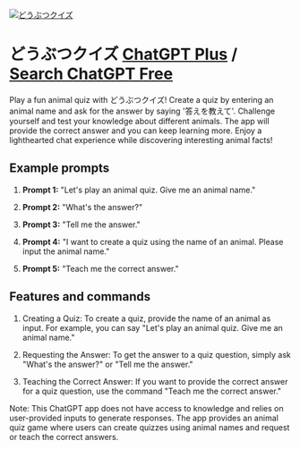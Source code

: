 
[![どうぶつクイズ](null)](https://chat.openai.com/g/g-2xq5YTNra-doubutukuizu)

# どうぶつクイズ [ChatGPT Plus](https://chat.openai.com/g/g-2xq5YTNra-doubutukuizu) / [Search ChatGPT Free](https://gptcall.net/index.html#/?search=%E3%81%A9%E3%81%86%E3%81%B6%E3%81%A4%E3%82%AF%E3%82%A4%E3%82%BA)

Play a fun animal quiz with どうぶつクイズ! Create a quiz by entering an animal name and ask for the answer by saying '答えを教えて'. Challenge yourself and test your knowledge about different animals. The app will provide the correct answer and you can keep learning more. Enjoy a lighthearted chat experience while discovering interesting animal facts!

## Example prompts

1. **Prompt 1:** "Let's play an animal quiz. Give me an animal name."

2. **Prompt 2:** "What's the answer?"

3. **Prompt 3:** "Tell me the answer."

4. **Prompt 4:** "I want to create a quiz using the name of an animal. Please input the animal name."

5. **Prompt 5:** "Teach me the correct answer."

## Features and commands

1. Creating a Quiz: To create a quiz, provide the name of an animal as input. For example, you can say "Let's play an animal quiz. Give me an animal name."

2. Requesting the Answer: To get the answer to a quiz question, simply ask "What's the answer?" or "Tell me the answer."

3. Teaching the Correct Answer: If you want to provide the correct answer for a quiz question, use the command "Teach me the correct answer."

Note: This ChatGPT app does not have access to knowledge and relies on user-provided inputs to generate responses. The app provides an animal quiz game where users can create quizzes using animal names and request or teach the correct answers.


